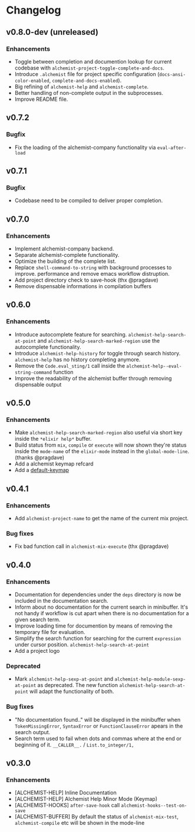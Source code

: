 # Changelog

## v0.8.0-dev (unreleased)

### Enhancements

   * Toggle between completion and documention lookup for current codebase with
     `alchemist-project-toggle-complete-and-docs`.
   * Introduce `.alchemist` file for project specific configuration
     (`docs-ansi-color-enabled`, `complete-and-docs-enabled`).
   * Big refining of `alchemist-help` and `alchemist-complete`.
   * Better handling of non-complete output in the subprocesses.
   * Improve README file.

## v0.7.2

### Bugfix

   * Fix the loading of the alchemist-company functionality via `eval-after-load`

## v0.7.1

### Bugfix

   * Codebase need to be compiled to deliver proper completion.

## v0.7.0

### Enhancements

   * Implement alchemist-company backend.
   * Separate alchemist-complete functionality.
   * Optimize the building of the complete list.
   * Replace `shell-command-to-string` with background processes to improve.
     performance and remove emacs workflow distruption.
   * Add project directory check to save-hook (thx @pragdave)
   * Remove dispensable informations in compilation buffers

## v0.6.0

### Enhancements

   * Introduce autocomplete feature for
     searching. `alchemist-help-search-at-point` and
     `alchemist-help-search-marked-region` use the autocomplete functionality.
   * Introduce `alchemist-help-history` for toggle through search
     history. `alchemist-help` has no history completing anymore.
   * Remove the `Code.eval_sting/1` call inside the
     `alchemist-help--eval-string-command` function
   * Improve the readability of the alchemist buffer through removing
     dispensable output

## v0.5.0

### Enhancements

   * Make `alchemist-help-search-marked-region` also useful via short key inside
     the `*elixir help*` buffer.
   * Build status from `mix`, `compile` or `execute` will now shown they're
     status inside the `mode-name` of the `elixir-mode` instead in the
     `global-mode-line`. (thanks @pragdave)
   * Add a alchemist keymap refcard
   * Add a [default-keymap](https://github.com/tonini/alchemist.el/pull/2/files?diff=unified#diff-0)

## v0.4.1

### Enhancements

  * Add `alchemist-project-name` to get the name of the current mix project.

### Bug fixes

  * Fix bad function call in `alchemist-mix-execute` (thx @pragdave)

## v0.4.0

### Enhancements

  * Documentation for dependencies under the `deps` directory is now be
    included in the documentation search.
  * Inform about no documentation for the current search in minibuffer.
    It's not handy if workflow is cut apart when there is no
    documentation for a given search term.
  * Improve loading time for documention by means of removing the temporary
    file for evaluation.
  * Simplify the search function for searching for the current `expression` under
    cursor position. `alchemist-help-search-at-point`
  * Add a project logo

### Deprecated

  * Mark `alchemist-help-sexp-at-point` and
    `alchemist-help-module-sexp-at-point` as deprecated. The new function
    `alchemist-help-search-at-point` will adapt the functionality of both.

### Bug fixes

  * "No documentation found.." will be displayed in the minibuffer
    when `TokenMissingError`, `SyntaxError` or `FunctionClauseError` apears in
    the search output.
  * Search term used to fail when dots and commas where at the end or beginning
    of it. `__CALLER__.` / `List.to_integer/1,`

## v0.3.0

### Enhancements

  * [ALCHEMIST-HELP] Inline Documentation
  * [ALCHEMIST-HELP] Alchemist Help Minor Mode (Keymap)
  * [ALCHEMIST-HOOKS] `after-save-hook` call `alchemist-hooks--test-on-save`
  * [ALCHEMIST-BUFFER] By default the status of `alchemist-mix-test`, `alchemist-compile` etc will be shown in the mode-line
